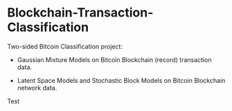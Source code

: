 # Blockchain-Transaction-Classification

Two-sided Bitcoin Classification project:

* Gaussian Mixture Models on Bitcoin Blockchain (record) transaction data.

* Latent Space Models and Stochastic Block Models on Bitcoin Blockchain network data.

Test